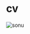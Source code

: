 # cv
![sonu](https://user-images.githubusercontent.com/53871456/88764989-77e33c80-d193-11ea-91c1-fb81343e2009.jpg)
